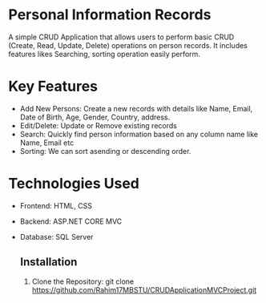 # Personal Information Records
A simple CRUD Application that allows users to perform basic CRUD (Create, Read, Update, Delete) operations on person records. It includes features likes Searching, sorting operation easily perform.

# Key Features
* Add New Persons: Create a new records with details like Name, Email, Date of Birth, Age, Gender, Country, address.
* Edit/Delete: Update or Remove existing records
* Search: Quickly find person information based on any column name like Name, Email etc
* Sorting: We can sort asending or descending order.

# Technologies Used
* Frontend: HTML, CSS
* Backend: ASP.NET CORE MVC
* Database: SQL Server

  ## Installation
  1. Clone the Repository:
     git clone https://github.com/Rahim17MBSTU/CRUDApplicationMVCProject.git
